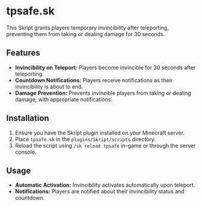 # tpsafe.sk

This Skript grants players temporary invincibility after teleporting, preventing them from taking or dealing damage for 30 seconds. 

## Features

- **Invincibility on Teleport:** Players become invincible for 30 seconds after teleporting.
- **Countdown Notifications:** Players receive notifications as their invincibility is about to end.
- **Damage Prevention:** Prevents invincible players from taking or dealing damage, with appropriate notifications.

## Installation

1. Ensure you have the Skript plugin installed on your Minecraft server.
2. Place `tpsafe.sk` in the `plugins/Skript/scripts` directory.
3. Reload the script using `/sk reload tpsafe` in-game or through the server console.

## Usage

- **Automatic Activation:** Invincibility activates automatically upon teleport.
- **Notifications:** Players are notified about their invincibility status and countdown.
